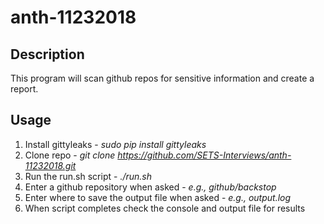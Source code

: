 # anth-11232018

## Description
This program will scan github repos for sensitive information and create a report.

## Usage
1.  Install gittyleaks - *sudo pip install gittyleaks*
2.  Clone repo - *git clone https://github.com/SETS-Interviews/anth-11232018.git*
3.  Run the run.sh script - *./run.sh*
4.  Enter a github repository when asked - *e.g., github/backstop*
5.  Enter where to save the output file when asked - *e.g., output.log*
6.  When script completes check the console and output file for results
